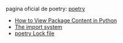 pagina oficial de poetry: [poetry](https://python-poetry.org/docs/)
* [How to View Package Content in Python](https://www.dummies.com/article/technology/programming-web-design/python/how-to-view-module-content-in-python-148324/)
* [The import system](https://docs.python.org/3/reference/import.html)
* [poetry Lock file](https://python-poetry.org/docs/libraries/#lock-file)